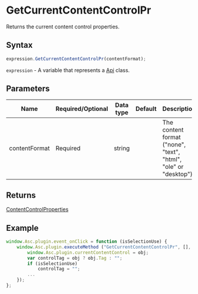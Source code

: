 # GetCurrentContentControlPr

Returns the current content control properties.

## Syntax

```javascript
expression.GetCurrentContentControlPr(contentFormat);
```

`expression` - A variable that represents a [Api](../Api.md) class.

## Parameters

| **Name** | **Required/Optional** | **Data type** | **Default** | **Description** |
| ------------- | ------------- | ------------- | ------------- | ------------- |
| contentFormat | Required | string |  | The content format ("none", "text", "html", "ole" or "desktop"). |

## Returns

[ContentControlProperties](../../Enumeration/ContentControlProperties.md)

## Example

```javascript
window.Asc.plugin.event_onClick = function (isSelectionUse) {
    window.Asc.plugin.executeMethod ("GetCurrentContentControlPr", [], function (obj) {
        window.Asc.plugin.currentContentControl = obj;
        var controlTag = obj ? obj.Tag : "";
        if (isSelectionUse)
            controlTag = "";
        ... 
    }); 
};
```
